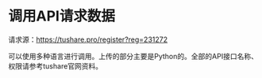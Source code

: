 # 调用API请求数据

请求源：https://tushare.pro/register?reg=231272

可以使用多种语言进行调用。上传的部分主要是Python的。全部的API接口名称、权限请参考tushare官网资料。
